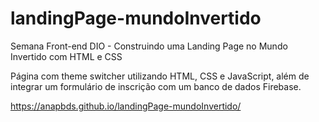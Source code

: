# landingPage-mundoInvertido
Semana Front-end DIO - Construindo uma Landing Page no Mundo Invertido com HTML e CSS

Página com theme switcher utilizando HTML, CSS e JavaScript, além de integrar um formulário de inscrição com um banco de dados Firebase. 

https://anapbds.github.io/landingPage-mundoInvertido/
